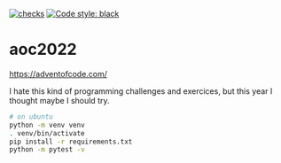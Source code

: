 [![checks](https://github.com/samharju/aoc2022/actions/workflows/linting.yml/badge.svg)](https://github.com/samharju/aoc2022/actions/workflows/linting.yml)
<a href="https://github.com/psf/black"><img alt="Code style: black" src="https://img.shields.io/badge/code%20style-black-000000.svg"></a>

# aoc2022
https://adventofcode.com/

I hate this kind of programming challenges and exercices, but this year I thought maybe I should try.


```bash
# on ubuntu
python -m venv venv
. venv/bin/activate
pip install -r requirements.txt
python -m pytest -v
```
